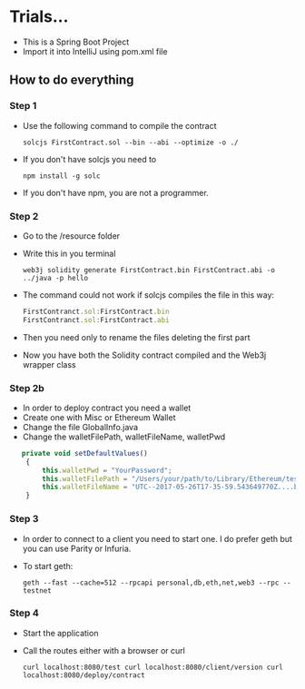 # Trials...

- This is a Spring Boot Project
- Import it into IntelliJ using pom.xml file


## How to do everything 

### Step 1 
- Use the following command to compile the contract

    ```
    solcjs FirstContract.sol --bin --abi --optimize -o ./ 
  ```
- If you don't have solcjs you need to 
    ```
    npm install -g solc
  ```
- If you don't have npm, you are not a programmer. 

### Step 2 
- Go to the /resource folder 
- Write this in you terminal

  ```
  web3j solidity generate FirstContract.bin FirstContract.abi -o ../java -p hello
  ```
- The command could not work if solcjs compiles the file in this way: 

     ```javascript
     FirstContranct.sol:FirstContract.bin
    FirstContranct.sol:FirstContract.abi
    ```
- Then you need only to rename the files deleting the first part
- Now you have both the Solidity contract compiled and the Web3j wrapper class

### Step 2b
- In order to deploy contract you need a wallet
- Create one with Misc or Ethereum Wallet 
- Change the file GlobalInfo.java 
- Change the walletFilePath, walletFileName, walletPwd

 ```javascript
    private void setDefaultValues()
     {
         this.walletPwd = "YourPassword";
         this.walletFilePath = "/Users/your/path/to/Library/Ethereum/testnet/keystore/";
         this.walletFileName = "UTC--2017-05-26T17-35-59.543649770Z....bla bla";
     }
  ```    
### Step 3 
- In order to connect to a client you need to start one. I do prefer geth but you can use Parity or Infuria.
- To start geth: 

    `geth --fast --cache=512 --rpcapi personal,db,eth,net,web3 --rpc --testnet`
    
### Step 4 
- Start the application 
- Call the routes either with a browser or curl 

    `curl localhost:8080/test
    curl localhost:8080/client/version
    curl localhost:8080/deploy/contract`